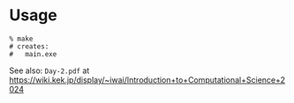 # Usage

```shell
% make
# creates:
#   main.exe
```

See also: `Day-2.pdf` at <https://wiki.kek.jp/display/~iwai/Introduction+to+Computational+Science+2024>
